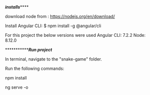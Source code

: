*****************installs*********************

download node from : https://nodejs.org/en/download/

Install Angular CLI: $ npm install -g @angular/cli

For this project the below versions were used
Angular CLI: 7.2.2
Node: 8.12.0




********************Run project*********

In terminal, navigate to the "snake-game" folder. 

Run the following commands: 

npm install

ng serve -o
